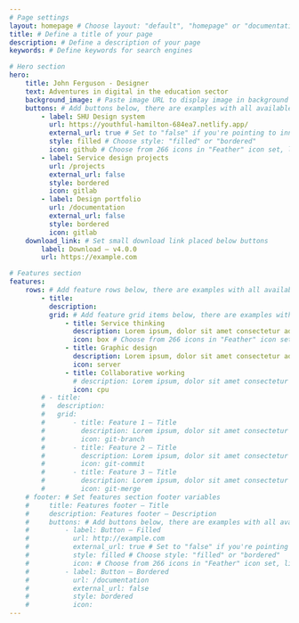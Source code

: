 ```yaml
---
# Page settings
layout: homepage # Choose layout: "default", "homepage" or "documentation-archive"
title: # Define a title of your page
description: # Define a description of your page
keywords: # Define keywords for search engines

# Hero section
hero:
    title: John Ferguson - Designer
    text: Adventures in digital in the education sector
    background_image: # Paste image URL to display image in background of hero section
    buttons: # Add buttons below, there are examples with all available options
        - label: SHU Design system
          url: https://youthful-hamilton-684ea7.netlify.app/
          external_url: true # Set to "false" if you're pointing to inner page
          style: filled # Choose style: "filled" or "bordered"
          icon: github # Choose from 266 icons in "Feather" icon set, list of all icons is available here - https://feathericons.com
        - label: Service design projects
          url: /projects
          external_url: false
          style: bordered
          icon: gitlab
        - label: Design portfolio
          url: /documentation
          external_url: false
          style: bordered
          icon: gitlab
    download_link: # Set small download link placed below buttons
        label: Download — v4.0.0
        url: https://example.com

# Features section
features:
    rows: # Add feature rows below, there are examples with all available options
        - title: 
          description: 
          grid: # Add feature grid items below, there are examples with all available options
              - title: Service thinking
                description: Lorem ipsum, dolor sit amet consectetur adipisicing elit. Provident iste voluptas sunt eligendi sit dolorem blanditiis nostrum, fuga ducimus enim? Ut temporibus.
                icon: box # Choose from 266 icons in "Feather" icon set, list of all icons is available here - https://feathericons.com
              - title: Graphic design
                description: Lorem ipsum, dolor sit amet consectetur adipisicing elit. Provident iste voluptas sunt eligendi sit dolorem blanditiis nostrum, fuga ducimus enim? Ut temporibus.
                icon: server
              - title: Collaborative working
                # description: Lorem ipsum, dolor sit amet consectetur adipisicing elit. Provident iste voluptas sunt eligendi sit dolorem blanditiis nostrum, fuga ducimus enim? Ut temporibus.
                icon: cpu
        # - title: 
        #   description: 
        #   grid:
        #       - title: Feature 1 — Title
        #         description: Lorem ipsum, dolor sit amet consectetur adipisicing elit. Provident iste voluptas sunt eligendi sit dolorem blanditiis nostrum, fuga ducimus enim? Ut temporibus.
        #         icon: git-branch
        #       - title: Feature 2 — Title
        #         description: Lorem ipsum, dolor sit amet consectetur adipisicing elit. Provident iste voluptas sunt eligendi sit dolorem blanditiis nostrum, fuga ducimus enim? Ut temporibus.
        #         icon: git-commit
        #       - title: Feature 3 — Title
        #         description: Lorem ipsum, dolor sit amet consectetur adipisicing elit. Provident iste voluptas sunt eligendi sit dolorem blanditiis nostrum, fuga ducimus enim? Ut temporibus.
        #         icon: git-merge
    # footer: # Set features section footer variables
    #     title: Features footer — Title
    #     description: Features footer — Description
    #     buttons: # Add buttons below, there are examples with all available options
    #         - label: Button — Filled
    #           url: http://example.com
    #           external_url: true # Set to "false" if you're pointing to inner page
    #           style: filled # Choose style: "filled" or "bordered"
    #           icon: # Choose from 266 icons in "Feather" icon set, list of all icons is available here - https://feathericons.com
    #         - label: Button — Bordered
    #           url: /documentation
    #           external_url: false
    #           style: bordered
    #           icon:
---
```

